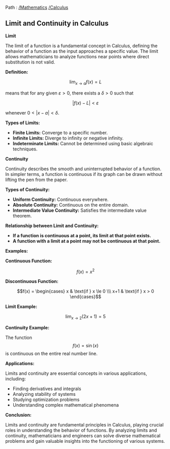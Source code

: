 Path : [/Mathematics](../../index.md) [/Calculus](../index.md)
## Limit and Continuity in Calculus

**Limit**

The limit of a function is a fundamental concept in Calculus, defining the behavior of a function as the input approaches a specific value. The limit allows mathematicians to analyze functions near points where direct substitution is not valid.

**Definition:**

$$\lim_{x \to a} f(x) = L$$

means that for any given $\varepsilon > 0$, there exists a $\delta > 0$ such that 

$$|f(x) - L| < \varepsilon$$

whenever $0 < |x - a| < \delta$.

**Types of Limits:**

- **Finite Limits:** Converge to a specific number.
- **Infinite Limits:** Diverge to infinity or negative infinity.
- **Indeterminate Limits:** Cannot be determined using basic algebraic techniques.


**Continuity**

Continuity describes the smooth and uninterrupted behavior of a function. In simpler terms, a function is continuous if its graph can be drawn without lifting the pen from the paper.

**Types of Continuity:**

- **Uniform Continuity:** Continuous everywhere.
- **Absolute Continuity:** Continuous on the entire domain.
- **Intermediate Value Continuity:** Satisfies the intermediate value theorem.


**Relationship between Limit and Continuity:**

- **If a function is continuous at a point, its limit at that point exists.** 
- **A function with a limit at a point may not be continuous at that point.** 


**Examples:**

**Continuous Function:**

$$f(x) = x^2$$

**Discontinuous Function:**

$$f(x) = \begin{cases} x & \text{if } x \le 0 \\\ x+1 & \text{if } x > 0 \end{cases}$$

**Limit Example:**

$$\lim_{x \to 2} (2x + 1) = 5$$

**Continuity Example:**

The function $$f(x) = \sin(x)$$ is continuous on the entire real number line.


**Applications:**

Limits and continuity are essential concepts in various applications, including:

- Finding derivatives and integrals
- Analyzing stability of systems
- Studying optimization problems
- Understanding complex mathematical phenomena

**Conclusion:**

Limits and continuity are fundamental principles in Calculus, playing crucial roles in understanding the behavior of functions. By analyzing limits and continuity, mathematicians and engineers can solve diverse mathematical problems and gain valuable insights into the functioning of various systems.

